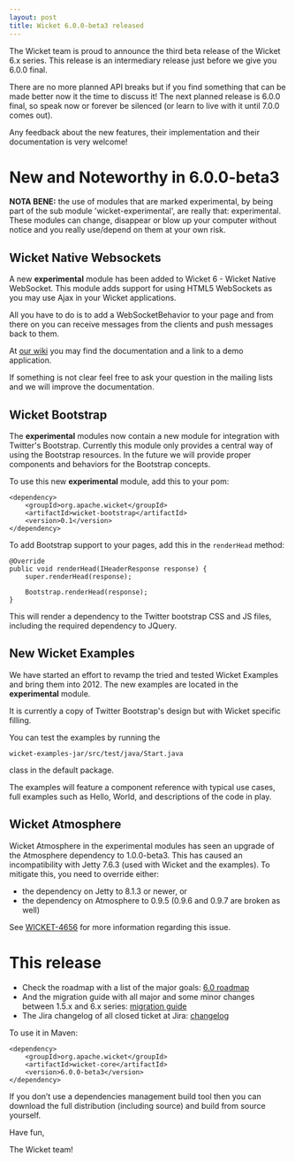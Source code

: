 ```yaml
---
layout: post
title: Wicket 6.0.0-beta3 released
---
```


The Wicket team is proud to announce the third beta release of
the Wicket 6.x series. This release is an intermediary release
just before we give you 6.0.0 final.

There are no more planned API breaks but if you find something
that can be made better now it the time to discuss it! The
next planned release is 6.0.0 final, so speak now or forever
be silenced (or learn to live with it until 7.0.0 comes out).

Any feedback about the new features, their implementation and
their documentation is very welcome!

New and Noteworthy in 6.0.0-beta3
=================================

**NOTA BENE:** the use of modules that are marked experimental,
by being part of the sub module 'wicket-experimental', are really
that: experimental. These modules can change, disappear or blow up
your computer without notice and you really use/depend on them at
your own risk.

Wicket Native Websockets
------------------------

A new **experimental** module has been added to Wicket 6 - Wicket
Native WebSocket. This module adds support for using HTML5
WebSockets as you may use Ajax in your Wicket applications.

All you have to do is to add a WebSocketBehavior to your page and from
there on you can receive messages from the clients and push messages
back to them.

At [our wiki](https://cwiki.apache.org/confluence/x/0vSoAQ) you may 
find the documentation and a link to a demo application.

If something is not clear feel free to ask your question in the
mailing lists and we will improve the documentation.

Wicket Bootstrap
----------------

The **experimental** modules now contain a new module for integration
with Twitter's Bootstrap. Currently this module only provides a
central way of using the Bootstrap resources. In the future we
will provide proper components and behaviors for the Bootstrap
concepts.

To use this new **experimental** module, add this to your pom:

    <dependency>
        <groupId>org.apache.wicket</groupId>
        <artifactId>wicket-bootstrap</artifactId>
        <version>0.1</version>
    </dependency>

To add Bootstrap support to your pages, add this in the `renderHead`
method:

    @Override
    public void renderHead(IHeaderResponse response) {
        super.renderHead(response);

        Bootstrap.renderHead(response);
    }

This will render a dependency to the Twitter bootstrap CSS and JS files,
including the required dependency to JQuery.

New Wicket Examples
-------------------
We have started an effort to revamp the tried and tested Wicket Examples
and bring them into 2012. The new examples are located in the
**experimental** module.

It is currently a copy of Twitter Bootstrap's design but with Wicket
specific filling.

You can test the examples by running the

    wicket-examples-jar/src/test/java/Start.java

class in the default package.

The examples will feature a component reference with typical use
cases, full examples such as Hello, World, and descriptions of the
code in play.

Wicket Atmosphere
-----------------

Wicket Atmosphere in the experimental modules has seen an upgrade of
the Atmosphere dependency to 1.0.0-beta3. This has caused an
incompatibility with Jetty 7.6.3 (used with Wicket and the examples). To
mitigate this, you need to override either:

 - the dependency on Jetty to 8.1.3 or newer, or
 - the dependency on Atmosphere to 0.9.5 (0.9.6 and 0.9.7 are broken as
   well)

See [WICKET-4656](https://issues.apache.org/jira/browse/WICKET-4656) for 
more information regarding this issue.

This release
============

 - Check the roadmap  with a list of the major
   goals: [6.0 roadmap](https://cwiki.apache.org/confluence/display/WICKET/Wicket+6.0+Roadmap)
 - And the migration guide with all major and some minor changes
   between 1.5.x and 6.x series: [migration guide](http://s.apache.org/wicket-6.0-migration)
 - The Jira changelog of all closed ticket at
   Jira: [changelog](http://s.apache.org/wicket-6.0.0-beta3-changelog)

To use it in Maven:

    <dependency>
        <groupId>org.apache.wicket</groupId>
        <artifactId>wicket-core</artifactId>
        <version>6.0.0-beta3</version>
    </dependency>

If you don’t use a dependencies management build tool then you
can download the full distribution (including source) and build from
source yourself.

Have fun,

The Wicket team!
